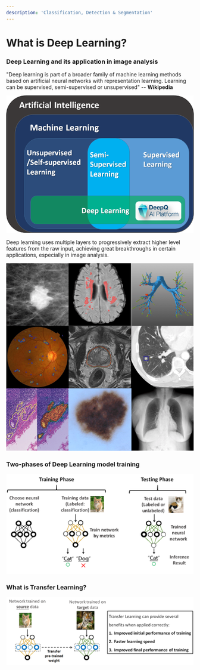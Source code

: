 ```yaml
---
description: 'Classification, Detection & Segmentation'
---
```


# What is Deep Learning?

### Deep Learning and its application in image analysis

"Deep learning is part of a broader family of machine learning methods based on artificial neural networks with representation learning. Learning can be supervised, semi-supervised or unsupervised" -- **Wikipedia**

![DeepQ AI Platform](../.gitbook/assets/image%20%28124%29.png)

Deep learning uses multiple layers to progressively extract higher level features from the raw input, achieving great breakthroughs in certain applications, especially in image analysis.

![Various applications of deep learning in Medical image analysis~A Survey on Deep Learning in Medical Image Analysis~](../.gitbook/assets/image%20%28135%29.png)

### Two-phases of Deep Learning model training



![](../.gitbook/assets/image%20%28115%29.png)

### What is Transfer Learning?

![](../.gitbook/assets/image%20%2874%29.png)



